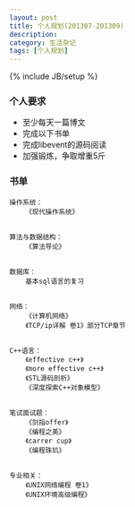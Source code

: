 ```yaml
---
layout: post
title: 个人规划(201307-201309)
description: 
category: 生活杂记
tags: [个人规划]
---
```

{% include JB/setup %}

### 个人要求  

+ 至少每天一篇博文  	
+ 完成以下书单  	
+ 完成libevent的源码阅读  	
+ 加强锻炼，争取增重5斤  	

### 书单  

	操作系统：   
		《现代操作系统》	 
    
    
	算法与数据结构：  
    	《算法导论》		
    
    
  	数据库：  
    	基本sql语言的复习		
    
    
	网络：  
	    《计算机网络》  
	    《TCP/ip详解 卷1》部分TCP章节   
    
	    
	C++语言：   
    	《effective c++》   
    	《more effective c++》  
    	《STL源码剖析》   
    	《深度探索C++对象模型》
    
    
	笔试面试题：  
	    《剑指offer》  
	    《编程之美》  
	    《carrer cup》  
	    《编程珠玑》  
    
    
	专业相关：  
	    《UNIX网络编程 卷1》  
	    《UNIX环境高级编程》  



